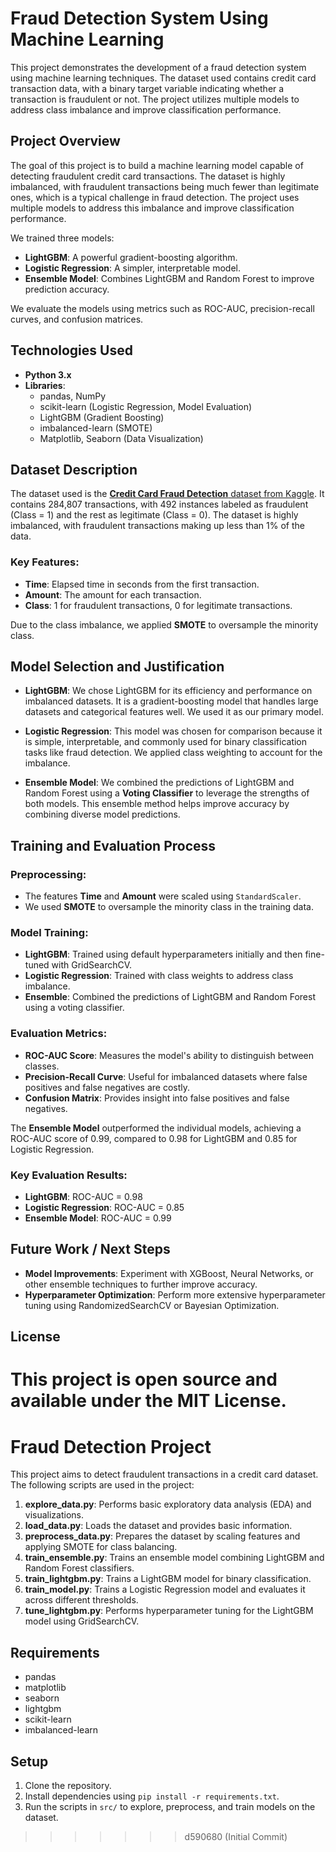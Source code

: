 
# Fraud Detection System Using Machine Learning

This project demonstrates the development of a fraud detection system using machine learning techniques. The dataset used contains credit card transaction data, with a binary target variable indicating whether a transaction is fraudulent or not. The project utilizes multiple models to address class imbalance and improve classification performance.

## Project Overview

The goal of this project is to build a machine learning model capable of detecting fraudulent credit card transactions. The dataset is highly imbalanced, with fraudulent transactions being much fewer than legitimate ones, which is a typical challenge in fraud detection. The project uses multiple models to address this imbalance and improve classification performance.

We trained three models:
- **LightGBM**: A powerful gradient-boosting algorithm.
- **Logistic Regression**: A simpler, interpretable model.
- **Ensemble Model**: Combines LightGBM and Random Forest to improve prediction accuracy.

We evaluate the models using metrics such as ROC-AUC, precision-recall curves, and confusion matrices.

## Technologies Used

- **Python 3.x**
- **Libraries**:
  - pandas, NumPy
  - scikit-learn (Logistic Regression, Model Evaluation)
  - LightGBM (Gradient Boosting)
  - imbalanced-learn (SMOTE)
  - Matplotlib, Seaborn (Data Visualization)

## Dataset Description

The dataset used is the [**Credit Card Fraud Detection** dataset from Kaggle](https://www.kaggle.com/datasets/mlg-ulb/creditcardfraud). It contains 284,807 transactions, with 492 instances labeled as fraudulent (Class = 1) and the rest as legitimate (Class = 0). The dataset is highly imbalanced, with fraudulent transactions making up less than 1% of the data.

### Key Features:
- **Time**: Elapsed time in seconds from the first transaction.
- **Amount**: The amount for each transaction.
- **Class**: 1 for fraudulent transactions, 0 for legitimate transactions.

Due to the class imbalance, we applied **SMOTE** to oversample the minority class.

## Model Selection and Justification

- **LightGBM**: We chose LightGBM for its efficiency and performance on imbalanced datasets. It is a gradient-boosting model that handles large datasets and categorical features well. We used it as our primary model.
  
- **Logistic Regression**: This model was chosen for comparison because it is simple, interpretable, and commonly used for binary classification tasks like fraud detection. We applied class weighting to account for the imbalance.

- **Ensemble Model**: We combined the predictions of LightGBM and Random Forest using a **Voting Classifier** to leverage the strengths of both models. This ensemble method helps improve accuracy by combining diverse model predictions.

## Training and Evaluation Process

### Preprocessing:
- The features **Time** and **Amount** were scaled using `StandardScaler`.
- We used **SMOTE** to oversample the minority class in the training data.

### Model Training:
- **LightGBM**: Trained using default hyperparameters initially and then fine-tuned with GridSearchCV.
- **Logistic Regression**: Trained with class weights to address class imbalance.
- **Ensemble**: Combined the predictions of LightGBM and Random Forest using a voting classifier.

### Evaluation Metrics:
- **ROC-AUC Score**: Measures the model's ability to distinguish between classes.
- **Precision-Recall Curve**: Useful for imbalanced datasets where false positives and false negatives are costly.
- **Confusion Matrix**: Provides insight into false positives and false negatives.

The **Ensemble Model** outperformed the individual models, achieving a ROC-AUC score of 0.99, compared to 0.98 for LightGBM and 0.85 for Logistic Regression.

### Key Evaluation Results:
- **LightGBM**: ROC-AUC = 0.98
- **Logistic Regression**: ROC-AUC = 0.85
- **Ensemble Model**: ROC-AUC = 0.99

## Future Work / Next Steps

- **Model Improvements**: Experiment with XGBoost, Neural Networks, or other ensemble techniques to further improve accuracy.
- **Hyperparameter Optimization**: Perform more extensive hyperparameter tuning using RandomizedSearchCV or Bayesian Optimization.

## License

This project is open source and available under the MIT License.
=======

# Fraud Detection Project

This project aims to detect fraudulent transactions in a credit card dataset. The following scripts are used in the project:

1. **explore_data.py**: Performs basic exploratory data analysis (EDA) and visualizations.
2. **load_data.py**: Loads the dataset and provides basic information.
3. **preprocess_data.py**: Prepares the dataset by scaling features and applying SMOTE for class balancing.
4. **train_ensemble.py**: Trains an ensemble model combining LightGBM and Random Forest classifiers.
5. **train_lightgbm.py**: Trains a LightGBM model for binary classification.
6. **train_model.py**: Trains a Logistic Regression model and evaluates it across different thresholds.
7. **tune_lightgbm.py**: Performs hyperparameter tuning for the LightGBM model using GridSearchCV.

## Requirements

- pandas
- matplotlib
- seaborn
- lightgbm
- scikit-learn
- imbalanced-learn

## Setup

1. Clone the repository.
2. Install dependencies using `pip install -r requirements.txt`.
3. Run the scripts in `src/` to explore, preprocess, and train models on the dataset.

>>>>>>> d590680 (Initial Commit)
